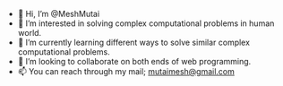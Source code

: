 - 👋 Hi, I’m @MeshMutai
- 👀 I’m interested in solving complex computational problems in human world.
- 🌱 I’m currently learning different ways to solve similar complex computational problems.
- 💞️ I’m looking to collaborate on both ends of web programming.
- 📫 You can reach through my mail; mutaimesh@gmail.com

<!---
MeshMutai/MeshMutai is a ✨ special ✨ repository because its `README.md` (this file) appears on your GitHub profile.
You can click the Preview link to take a look at your changes.
--->
